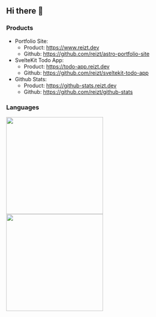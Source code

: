 ## Hi there 👋

### Products
- Portfolio Site:
  - Product: https://www.reizt.dev
  - Github: https://github.com/reizt/astro-portfolio-site
- SvelteKit Todo App:
  - Product: https://todo-app.reizt.dev
  - Github: https://github.com/reizt/sveltekit-todo-app
- Github Stats:
  - Product: https://github-stats.reizt.dev
  - Github: https://github.com/reizt/github-stats

### Languages

<a href="https://github.com/reizt#gh-light-mode-only">
  <img class="languages light" src="https://github-stats.reizt.dev/api/top-langs.svg?userName=reizt&theme=light" width="260"/>
</a>
<a href="https://github.com/reizt#gh-dark-mode-only">
  <img class="languages dark" src="https://github-stats.reizt.dev/api/top-langs.svg?userName=reizt&theme=dark" width="260"/>
</a>
